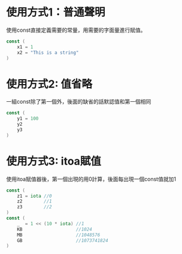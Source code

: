 

# 使用方式1：普通聲明
使用const直接定義需要的常量，用需要的字面量進行賦值。 

```go  
const (
	x1 = 1
	x2 = "This is a string"
)
```

# 使用方式2: 值省略
一組const除了第一個外，後面的缺省的話默認值和第一個相同  
```go  
const (
	y1 = 100
	y2
	y3
)
```

# 使用方式3: itoa賦值
使用itoa賦值器後，第一個出現的用0計算，後面每出現一個const值就加1

```go  
const (
	z1 = iota //0
	z2        //1
	z3        //2
)
const (
	_  = 1 << (10 * iota) //1
	KB                    //1024
	MB                    //1048576
	GB                    //1073741824
)
```


